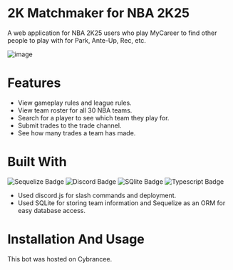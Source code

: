 # 2K Matchmaker for NBA 2K25
A web application for NBA 2K25 users who play MyCareer to find other people to play with for Park, Ante-Up, Rec, etc.

![image](https://github.com/user-attachments/assets/6ec90aa1-37e3-46a1-9a0d-ddb005f16a5e)


# Features
- View gameplay rules and league rules.
- View team roster for all 30 NBA teams.
- Search for a player to see which team they play for.
- Submit trades to the trade channel.
- See how many trades a team has made.

# Built With
![Sequelize Badge](https://img.shields.io/badge/Sequelize-52B0E7?style=for-the-badge&logo=Sequelize&logoColor=white)
![Discord Badge](https://img.shields.io/badge/Discord-%235865F2.svg?style=for-the-badge&logo=discord&logoColor=white)
![SQlite Badge](https://img.shields.io/badge/sqlite-%2307405e.svg?style=for-the-badge&logo=sqlite&logoColor=white)
![Typescript Badge](https://img.shields.io/badge/javascript-%23323330.svg?style=for-the-badge&logo=javascript&logoColor=%23F7DF1E)

- Used discord.js for slash commands and deployment.
- Used SQLite for storing team information and Sequelize as an ORM for easy database access.

# Installation And Usage
This bot was hosted on Cybrancee.




